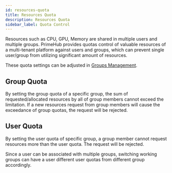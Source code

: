 ```yaml
---
id: resources-quota
title: Resources Quota
description: Resources Quota
sidebar_label: Quota Control
---
```


Resources such as CPU, GPU, Memory are shared in multiple users and multiple groups. PrimeHub provides quotas control of valuable resources of a multi-tenant platform against users and groups, which can prevent single user/group from utilizing significant amount of resources. 

These quota settings can be adjusted in [Groups Management](guide_manual/admin-group#user-quota).


## Group Quota

By setting the group quota of a specific group, the sum of requested/allocated resources by all of group members cannot exceed the limitation. If a new resources request from group members will cause the exceedance of group quotas, the request will be rejected.

## User Quota

By setting the user quota of specific group, a group member cannot request resources more than the user quota. The request will be rejected. 

Since a user can be associated with multiple groups, switching working groups can have a user different user quotas from different group accordingly.

